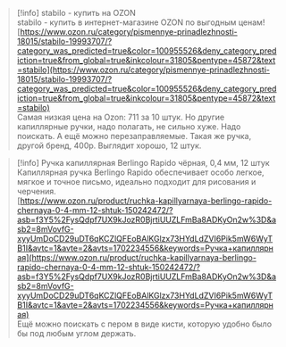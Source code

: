 > [!info] stabilo - купить на OZON  
> stabilo - купить в интернет-магазине OZON по выгодным ценам!  
> [https://www.ozon.ru/category/pismennye-prinadlezhnosti-18015/stabilo-19993707/?category_was_predicted=true&color=100955526&deny_category_prediction=true&from_global=true&inkcolour=31805&pentype=45872&text=stabilo](https://www.ozon.ru/category/pismennye-prinadlezhnosti-18015/stabilo-19993707/?category_was_predicted=true&color=100955526&deny_category_prediction=true&from_global=true&inkcolour=31805&pentype=45872&text=stabilo)  
Самая низкая цена на Ozon: 711 за 10 штук. Но другие капиллярные ручки, надо полагать, не сильно хуже. Надо поискать. А ещё можно перезаправляемые.
Такая же ручка, другой бренд, 400р. Выглядит хорошо, 12 штук.

> [!info] Ручка капиллярная Berlingo Rapido чёрная, 0,4 мм, 12 штук  
> Капиллярная ручка Berlingo Rapido обеспечивает особо легкое, мягкое и точное письмо, идеально подходит для рисования и черчения.  
> [https://www.ozon.ru/product/ruchka-kapillyarnaya-berlingo-rapido-chernaya-0-4-mm-12-shtuk-150242472/?asb=f3Y5%2FysQdpf7UX9kJozR0BjrtiUUZLFmBa8ADKyOn2w%3D&asb2=8mVovfG-xyyUmDoCD29uDT6qKCZlQFEoBAlKGlzx73HYdLdZVI6Pik5mW6WyTB1I&avtc=1&avte=2&avts=1702234556&keywords=Ручка+капиллярная](https://www.ozon.ru/product/ruchka-kapillyarnaya-berlingo-rapido-chernaya-0-4-mm-12-shtuk-150242472/?asb=f3Y5%2FysQdpf7UX9kJozR0BjrtiUUZLFmBa8ADKyOn2w%3D&asb2=8mVovfG-xyyUmDoCD29uDT6qKCZlQFEoBAlKGlzx73HYdLdZVI6Pik5mW6WyTB1I&avtc=1&avte=2&avts=1702234556&keywords=Ручка+капиллярная)  
Ещё можно поискать с пером в виде кисти, которую удобно было бы под любым углом держать.